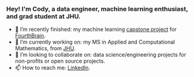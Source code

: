 ### Hey! I'm Cody, a data engineer, machine learning enthusiast, and grad student at JHU.

- 🔭 I’m recently finished: my machine learning [capstone project](https://github.com/LaplaceCherub/glg-project) for [FourthBrain](https://fourthbrain.ai/).
- 🌱 I’m currently working on: my MS in Applied and Computational Mathematics, from [JHU](https://ep.jhu.edu/programs/computer-science/).
- 👯 I’m looking to collaborate on: data science/engineering projects for non-profits or open source projects.
- 📫 How to reach me: [LinkedIn](https://www.linkedin.com/in/codymccormack/).
